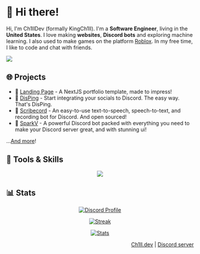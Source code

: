 # 👋 Hi there!
Hi, I'm Ch1llDev (formally KingCh1ll). I'm a <strong>Software Engineer</strong>, living in the <strong>United States</strong>. I love making <strong>websites</strong>, <strong>Discord bots</strong> and exploring machine learning. I also used to make games on the platform <a href="https://roblox.com">Roblox</a>. In my free time, I like to code and chat with friends.</p>

[![](https://komarev.com/ghpvc/?username=KingCh1ll&style=flat-square&color=blue)](https://komarev.com/)

## 🌐 Projects
- 💼 <a href="https://github.com/KingCh1ll/landing-page">Landing Page</a> - A NextJS portfolio template, made to impress!
- 📢 <a href="https://disping.xyz/">DisPing</a> - Start integrating your socials to Discord. The easy way. That's DisPing.
- 🎤 <a href="https://github.com/KingCh1ll/scribecord">Scribecord</a> - An easy-to-use text-to-speech, speech-to-text, and recording bot for Discord. And open sourced!
- 🤖 <a href="https://sparkv.tk/">SparkV</a> - A powerful Discord bot packed with everything you need to make your Discord server great, and with stunning ui!

...<a href="https://ch1ll.dev/projects">And more</a>!

## 💪 Tools & Skills
<div align="center">
  <img src="https://skillicons.dev/icons?perline=6&i=js,ts,html,css,sass,bootstrap,electron,vscode,lua,nodejs,py,bash,react,nextjs,linux,raspberrypi,express,cloudflare" />
</div>

## 📊 Stats
<div align="center">
  
  [![Discord Profile](https://ch1ll.dev/api/card?id=571811686617710592)](https://discord.com/users/571811686617710592)

  [![Streak](https://github-readme-streak-stats.herokuapp.com?user=kingch1ll&theme=tokyonight_duo&hide_border=true)](https://github.com/KingCh1ll)

  [![Stats](https://stats.ch1ll.dev/api?username=KingCh1ll&count_private=true&show_owner=true&show_icons=true&bg_color=0d1117&title_color=ffffff&text_color=ffffff&icon_color=f04848&hide_border=true/)](https://github.com/KingCh1ll)
</div>

<div align="right">
  <a href="https://ch1ll.dev/">Ch1ll.dev</a> | <a href="https://discord.gg/PPtzT8Mu3h">Discord server</a>
</div>

<!--
user=KingCh1ll&theme=tokyonight_duo&hide_border=true&ring=4F8CC9&currStreakLabel=FFFFFF&sideNums=4F8CC9&dates=979797&sideLabels=FFFFFF&currStreakNum=FFFFFF&border=DD2727&stroke=00000000&background=00000000&fire=FF7600

<p align="center">
  <tr>
    <td style="padding: 0; width=50%" align="center">
      <img src="https://github-readme-stats.vercel.app/api/?username=KingCh1ll&text_color=2bd1ff&show_icons=true&bg_color=00000000&hide_border=true&icon_color=2bd1ff&hide_title=true&count_private=true&include_all_commits=true&enable_animations=true"/>
    </td>
    <td style="padding: 0; width=50%" align="center">
      <img src="https://github-readme-stats.vercel.app/api/top-langs/?username=KingCh1ll&title_color=4F8CC9&text_color=9f9f9f&show_icons=true&bg_color=00000000&hide_border=true&icon_color=4F8CC9&hide_title=true&count_private=true&enable_animations=true"/>
    </td>
  </tr>
</p>

![Metrics](https://github.com/KingCh1ll/KingCh1ll/blob/KingCh1ll/github-metrics.svg) -->
